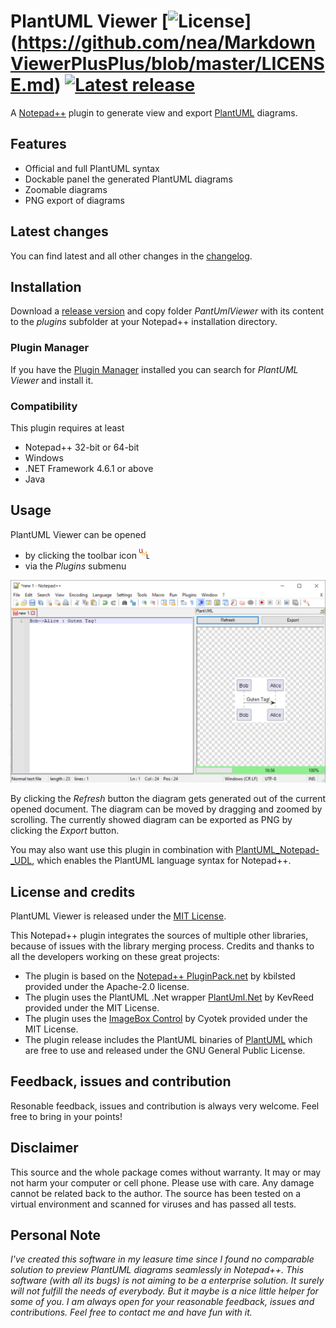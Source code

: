 # PlantUML Viewer [![License](https://img.shields.io/github/license/Fruchtzwerg94/PlantUmlViewer.svg)] (https://github.com/nea/MarkdownViewerPlusPlus/blob/master/LICENSE.md) [![Latest release](https://img.shields.io/badge/release-1.0.0-green.svg)](https://github.com/Fruchtzwerg94/PlantUmlViewer/releases/tag/1.0.0)
A [Notepad++](https://notepad-plus-plus.org/) plugin to generate view and export [PlantUML](https://plantuml.com/) diagrams.

## Features
* Official and full PlantUML syntax
* Dockable panel the generated PlantUML diagrams
* Zoomable diagrams
* PNG export of diagrams

## Latest changes
You can find latest and all other changes in the [changelog](CHANGELOG.md).

## Installation
Download a [release version](https://github.com/Fruchtzwerg94/PlantUmlViewer/releases) and copy folder *PantUmlViewer* with its content to the *plugins* subfolder at your Notepad++ installation directory.

### Plugin Manager
If you have the [Plugin Manager](https://bruderste.in/npp/pm/) installed you can search for *PlantUML Viewer* and install it.

### Compatibility
This plugin requires at least
* Notepad++ 32-bit or 64-bit
* Windows
* .NET Framework 4.6.1 or above
* Java

## Usage
PlantUML Viewer can be opened
* by clicking the toolbar icon ![UML icon](PlantUmlViewer/PlantUmlViewer/Resources/Icon.png)
* via the *Plugins* submenu

![PlantUML Viewer](doc/PlantUmlViewer.png)

By clicking the *Refresh* button the diagram gets generated out of the current opened document. The diagram can be moved by dragging and zoomed by scrolling. The currently showed diagram can be exported as PNG by clicking the *Export* button.

You may also want use this plugin in combination with [PlantUML_Notepad-_UDL](https://github.com/brianmaher84/PlantUML_Notepad-_UDL), which enables the PlantUML language syntax for Notepad++.

## License and credits
PlantUML Viewer is released under the [MIT License](LICENSE.md).

This Notepad++ plugin integrates the sources of multiple other libraries, because of issues with the library merging process. Credits and thanks to all the developers working on these great projects:
* The plugin is based on the [Notepad++ PluginPack.net](https://github.com/kbilsted/NotepadPlusPlusPluginPack.Net) by kbilsted provided under the Apache-2.0 license.
* The plugin uses the PlantUML .Net wrapper [PlantUml.Net](https://github.com/KevReed/PlantUml.Net) by KevReed provided under the MIT License.
* The plugin uses the [ImageBox Control](https://github.com/cyotek/Cyotek.Windows.Forms.ImageBox) by Cyotek provided under the MIT License.
* The plugin release includes the PlantUML binaries of [PlantUML](https://plantuml.com/) which are free to use and released under the GNU General Public License.

## Feedback, issues and contribution
Resonable feedback, issues and contribution is always very welcome. Feel free to bring in your points!

## Disclaimer
This source and the whole package comes without warranty. It may or may not harm your computer or cell phone. Please use with care. Any damage cannot be related back to the author. The source has been tested on a virtual environment and scanned for viruses and has passed all tests.

## Personal Note
*I've created this software in my leasure time since I found no comparable solution to preview PlantUML diagrams seamlessly in Notepad++. This software (with all its bugs) is not aiming to be a enterprise solution. It surely will not fulfill the needs of everybody. But it maybe is a nice little helper for some of you. I am always open for your reasonable feedback, issues and contributions. Feel free to contact me and have fun with it.*
